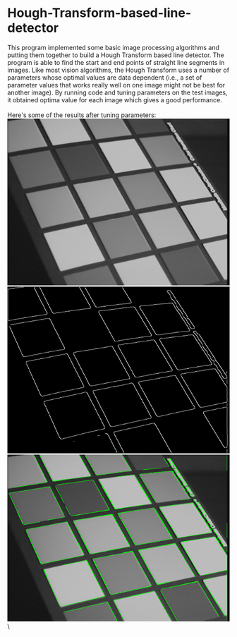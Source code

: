 # Hough-Transform-based-line-detector
This program implemented some basic image processing algorithms and putting them together to build a Hough Transform based line detector. The program is able to find the start and end points of straight line segments in images. Like most vision algorithms, the Hough Transform uses a number of parameters whose optimal values are data dependent (i.e., a set of parameter values that works really well on one image might not be best for another image). By running code and tuning parameters on the test images, it obtained optima value for each image which gives a good performance.
\
\
Here's some of the results after tuning parameters: \
![img01_origin](data/img01.jpg) \
![img01_edge](results/img01_02threshold.png) \
![img01_after](results/best1.png) \
